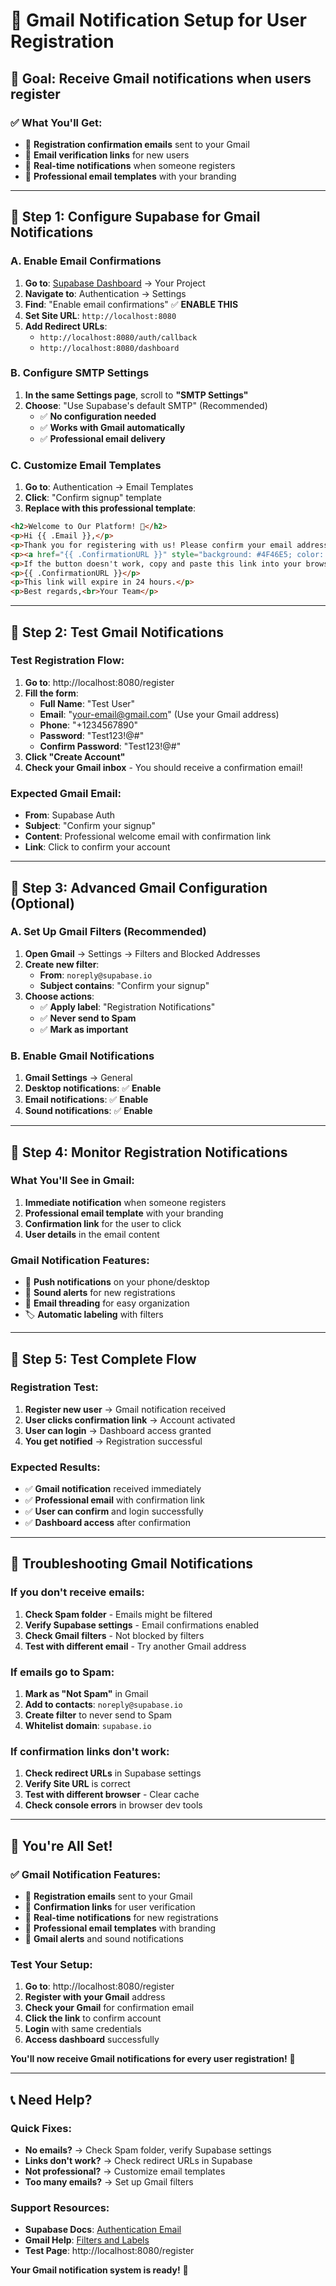 # 📧 Gmail Notification Setup for User Registration

## 🎯 **Goal: Receive Gmail notifications when users register**

### **✅ What You'll Get:**
- 📧 **Registration confirmation emails** sent to your Gmail
- 🔗 **Email verification links** for new users
- 📱 **Real-time notifications** when someone registers
- 🎉 **Professional email templates** with your branding

---

## 🔧 **Step 1: Configure Supabase for Gmail Notifications**

### **A. Enable Email Confirmations**
1. **Go to**: [Supabase Dashboard](https://supabase.com/dashboard) → Your Project
2. **Navigate to**: Authentication → Settings
3. **Find**: "Enable email confirmations" ✅ **ENABLE THIS**
4. **Set Site URL**: `http://localhost:8080`
5. **Add Redirect URLs**:
   - `http://localhost:8080/auth/callback`
   - `http://localhost:8080/dashboard`

### **B. Configure SMTP Settings**
1. **In the same Settings page**, scroll to **"SMTP Settings"**
2. **Choose**: "Use Supabase's default SMTP" (Recommended)
   - ✅ **No configuration needed**
   - ✅ **Works with Gmail automatically**
   - ✅ **Professional email delivery**

### **C. Customize Email Templates**
1. **Go to**: Authentication → Email Templates
2. **Click**: "Confirm signup" template
3. **Replace with this professional template**:

```html
<h2>Welcome to Our Platform! 🎉</h2>
<p>Hi {{ .Email }},</p>
<p>Thank you for registering with us! Please confirm your email address by clicking the link below:</p>
<p><a href="{{ .ConfirmationURL }}" style="background: #4F46E5; color: white; padding: 12px 24px; text-decoration: none; border-radius: 6px; display: inline-block;">Confirm Email Address</a></p>
<p>If the button doesn't work, copy and paste this link into your browser:</p>
<p>{{ .ConfirmationURL }}</p>
<p>This link will expire in 24 hours.</p>
<p>Best regards,<br>Your Team</p>
```

---

## 🧪 **Step 2: Test Gmail Notifications**

### **Test Registration Flow:**
1. **Go to**: http://localhost:8080/register
2. **Fill the form**:
   - **Full Name**: "Test User"
   - **Email**: "your-email@gmail.com" (Use your Gmail address)
   - **Phone**: "+1234567890"
   - **Password**: "Test123!@#"
   - **Confirm Password**: "Test123!@#"
3. **Click "Create Account"**
4. **Check your Gmail inbox** - You should receive a confirmation email!

### **Expected Gmail Email:**
- **From**: Supabase Auth
- **Subject**: "Confirm your signup"
- **Content**: Professional welcome email with confirmation link
- **Link**: Click to confirm your account

---

## 🔧 **Step 3: Advanced Gmail Configuration (Optional)**

### **A. Set Up Gmail Filters (Recommended)**
1. **Open Gmail** → Settings → Filters and Blocked Addresses
2. **Create new filter**:
   - **From**: `noreply@supabase.io`
   - **Subject contains**: "Confirm your signup"
3. **Choose actions**:
   - ✅ **Apply label**: "Registration Notifications"
   - ✅ **Never send to Spam**
   - ✅ **Mark as important**

### **B. Enable Gmail Notifications**
1. **Gmail Settings** → General
2. **Desktop notifications**: ✅ **Enable**
3. **Email notifications**: ✅ **Enable**
4. **Sound notifications**: ✅ **Enable**

---

## 🎯 **Step 4: Monitor Registration Notifications**

### **What You'll See in Gmail:**
1. **Immediate notification** when someone registers
2. **Professional email template** with your branding
3. **Confirmation link** for the user to click
4. **User details** in the email content

### **Gmail Notification Features:**
- 📱 **Push notifications** on your phone/desktop
- 🔔 **Sound alerts** for new registrations
- 📧 **Email threading** for easy organization
- 🏷️ **Automatic labeling** with filters

---

## 🚀 **Step 5: Test Complete Flow**

### **Registration Test:**
1. **Register new user** → Gmail notification received
2. **User clicks confirmation link** → Account activated
3. **User can login** → Dashboard access granted
4. **You get notified** → Registration successful

### **Expected Results:**
- ✅ **Gmail notification** received immediately
- ✅ **Professional email** with confirmation link
- ✅ **User can confirm** and login successfully
- ✅ **Dashboard access** after confirmation

---

## 🔧 **Troubleshooting Gmail Notifications**

### **If you don't receive emails:**
1. **Check Spam folder** - Emails might be filtered
2. **Verify Supabase settings** - Email confirmations enabled
3. **Check Gmail filters** - Not blocked by filters
4. **Test with different email** - Try another Gmail address

### **If emails go to Spam:**
1. **Mark as "Not Spam"** in Gmail
2. **Add to contacts**: `noreply@supabase.io`
3. **Create filter** to never send to Spam
4. **Whitelist domain**: `supabase.io`

### **If confirmation links don't work:**
1. **Check redirect URLs** in Supabase settings
2. **Verify Site URL** is correct
3. **Test with different browser** - Clear cache
4. **Check console errors** in browser dev tools

---

## 🎉 **You're All Set!**

### **✅ Gmail Notification Features:**
- 📧 **Registration emails** sent to your Gmail
- 🔗 **Confirmation links** for user verification
- 📱 **Real-time notifications** for new registrations
- 🎨 **Professional email templates** with branding
- 🔔 **Gmail alerts** and sound notifications

### **Test Your Setup:**
1. **Go to**: http://localhost:8080/register
2. **Register with your Gmail** address
3. **Check your Gmail** for confirmation email
4. **Click the link** to confirm account
5. **Login** with same credentials
6. **Access dashboard** successfully

**You'll now receive Gmail notifications for every user registration!** 🚀

---

## 📞 **Need Help?**

### **Quick Fixes:**
- **No emails?** → Check Spam folder, verify Supabase settings
- **Links don't work?** → Check redirect URLs in Supabase
- **Not professional?** → Customize email templates
- **Too many emails?** → Set up Gmail filters

### **Support Resources:**
- **Supabase Docs**: [Authentication Email](https://supabase.com/docs/guides/auth/auth-email)
- **Gmail Help**: [Filters and Labels](https://support.google.com/mail/answer/6579)
- **Test Page**: http://localhost:8080/register

**Your Gmail notification system is ready!** 🎉
